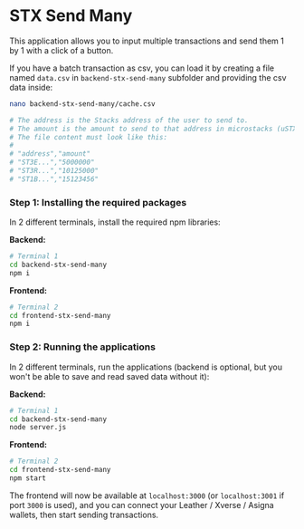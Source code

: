 # STX Send Many

This application allows you to input multiple transactions and send them 1 by 1 with a click of a button.

If you have a batch transaction as csv, you can load it by creating a file named `data.csv` in `backend-stx-send-many` subfolder and providing the csv data inside:

```bash
nano backend-stx-send-many/cache.csv

# The address is the Stacks address of the user to send to.
# The amount is the amount to send to that address in microstacks (uSTX), where 1000000 represents 1 STX.
# The file content must look like this:
#
# "address","amount"
# "ST3E...","5000000"
# "ST3R...","10125000"
# "ST1B...","15123456"
```

### Step 1: Installing the required packages

In 2 different terminals, install the required npm libraries:

**Backend:**

```bash
# Terminal 1
cd backend-stx-send-many
npm i
```

**Frontend:**

```bash
# Terminal 2
cd frontend-stx-send-many
npm i
```

### Step 2: Running the applications

In 2 different terminals, run the applications (backend is optional, but you won't be able to save and read saved data without it):

**Backend:**

```bash
# Terminal 1
cd backend-stx-send-many
node server.js
```

**Frontend:**

```bash
# Terminal 2
cd frontend-stx-send-many
npm start
```

The frontend will now be available at `localhost:3000` (or `localhost:3001` if port `3000` is used), and you can connect your Leather / Xverse / Asigna wallets, then start sending transactions.
